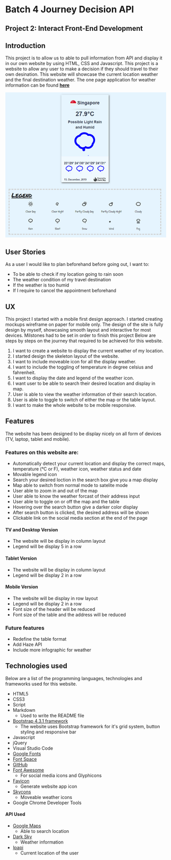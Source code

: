 # **Batch 4 Journey Decision API**
## **Project 2: Interact Front-End Development** 

## Introduction
This project is to allow us to able to pull information from API and display it in our own website by using HTML, CSS and Javascript. This project is a website to allow any user to make a decision if they should travel to their own desination. This website will showcase the current location weather and the final destination weather. The one page application for weather information can be found **[here](https://yishenglee.github.io/Journey-Decision-API/)**

![Thumbnail -img](https://github.com/YiShengLee/Journey-Decision-API/raw/master/images/cover.png)
<!-- <p>&nbsp;</p>  -->

## User Stories
As a user I would like to plan beforehand before going out, I want to:
<ul>
<li>To be able to check if my location going to rain soon</li>
<li>The weather condition of my travel destination</li>
<li>If the weather is too humid</li>
<li>If I require to cancel the appointment beforehand</li>
</ul>

## UX
This project I started with a mobile first design approach. I started creating mockups wireframe on paper for mobile only. The design of the site is fully design by myself, showcasing smooth layout and interactive for most devices.
Milstones had to be set in order to finish this project Below are steps by steps on the journey that required to be achieved for this website.

<ol>
<li>I want to create a website to display the current weather of my location.</li>
<li>I started design the skeleton layout of the website.</li>
<li>I want to include moveable icon for all the display weather.</li>
<li>I want to include the toggling of temperature in degree celsius and fahrenheit.</li>
<li>I want to display the date and legend of the weather icon.</li>
<li>I want user to be able to search their desired location and display in map.</li>
<li>User is able to view the weather information of their search location.</li>
<li>User is able to toggle to switch of either the map or the table layout.</li>
<li>I want to make the whole website to be mobile responsive.</li>
</ol>

## Features
The website has been designed to be display nicely on all form of devices (TV, laptop, tablet and mobile).

### Features on this website are:
<ul>
<li>Automatically detect your current location and display the correct maps, temperature (&deg;C or F), weather icon, weather status and date</li>
<li>Movable legend icon</li>
<li>Search your desired loction in the search box give you a map display</li>
<li>Map able to switch from normal mode to satelite mode</li>
<li>User able to zoom in and out of the map</li>
<li>User able to know the weather forcast of their address input</li>
<li>User able to toggle on or off the map and the table</li>
<li>Hovering over the search button give a darker color display</li>
<li>After search button is clicked, the desired address will be shown</li>
<li>Clickable link on the social media section at the end of the page</li>
</ul>

#### TV and Desktop Version
<ul>
<li>The website will be display in column layout</li>
<li>Legend will be display 5 in a row</li>
</ul>

#### Tablet Version
<ul>
<li>The website will be display in column layout</li>
<li>Legend will be display 2 in a row</li>
</ul>

#### Mobile Version
<ul>
<li>The website will be display in row layout</li>
<li>Legend will be display 2 in a row</li>
<li>Font size of the header will be reduced</li>
<li>Font size of the table and the address will be reduced</li>
</ul>

### Future features
* Redefine the table format
* Add Haze API
* Include more infographic for weather


## Technologies used
Below are a list of the programming languages, technologies and frameworks used for this website.
* HTML5
* CSS3
* Script
* Markdown
    * Used to write the README file
* [Bootstrap 4.3.1 framework](https://getbootstrap.com/)
    * The website uses Bootstrap framework for it's grid system, button styling and responsive bar
* Javascript
* jQuery
* Visual Studio Code
* [Google Fonts](https://fonts.google.com/)
* [Font Space](https://www.fontspace.com/)
* [GitHub](https://github.com/)
* [Font Awesome](https://fontawesome.com/)
    * For social media icons and Glyphicons
* [Favicon](https://www.favicon-generator.org/)
    * Generate website app icon
* [Skycons](https://darkskyapp.github.io/skycons/)
    * Moveable weather icons
* Google Chrome Developer Tools

#### API Used
* [Google Maps](https://developers.google.com/maps/documentation)
    * Able to search location
* [Dark Sky](https://darksky.net/dev)
    * Weather information
* [Ipapi](https://ipapi.co/#api)
    * Current location of the user


















